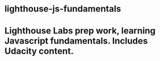 # lighthouse-js-fundamentals
# Lighthouse Labs prep work, learning Javascript fundamentals. Includes Udacity content. 
